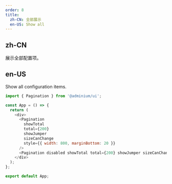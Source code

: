 ```yaml
---
order: 8
title:
  zh-CN: 全部展示
  en-US: Show all
---
```


## zh-CN

展示全部配置项。

## en-US

Show all configuration items.

```js
import { Pagination } from '@adminium/ui';

const App = () => {
  return (
    <div>
      <Pagination
        showTotal
        total={200}
        showJumper
        sizeCanChange
        style={{ width: 800, marginBottom: 20 }}
      />
      <Pagination disabled showTotal total={200} showJumper sizeCanChange style={{ width: 800 }} />
    </div>
  );
};

export default App;
```
